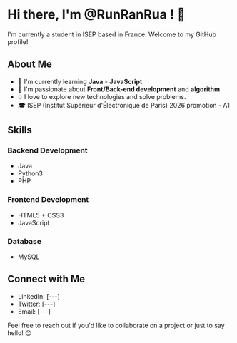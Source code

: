 # Hi there, I'm @RunRanRua ! 👋

I'm currently a student in ISEP based in France. Welcome to my GitHub profile! 

## About Me

- 💼 I'm currently learning **Java** - **JavaScript**
- 🌱 I'm passionate about **Front/Back-end development** and **algorithm**
- 💡 I love to explore new technologies and solve problems.
- 🎓 ISEP (Institut Supérieur d'Électronique de Paris) 2026 promotion - A1

## Skills

### Backend Development
- Java
- Python3
- PHP

### Frontend Development
- HTML5 + CSS3
- JavaScript

### Database
- MySQL

## Connect with Me

- LinkedIn: [---]
- Twitter: [---]
- Email: [---]

Feel free to reach out if you'd like to collaborate on a project or just to say hello! 😊


<!---
RunRanRua/RunRanRua is a ✨ special ✨ repository because its `README.md` (this file) appears on your GitHub profile.
You can click the Preview link to take a look at your changes.
--->
